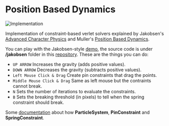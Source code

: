 # Position Based Dynamics

![Implementation](https://raw.githubusercontent.com/eulersson/pbd/master/jakobsen/image.png)

Implementation of constraint-based verlet solvers explained by Jakobsen's
[Advanced Character Physics](http://www.cs.cmu.edu/afs/cs/academic/class/15462-s13/www/lec_slides/Jakobsen.pdf)
and Muller's [Position Based Dynamics](http://matthias-mueller-fischer.ch/publications/posBasedDyn.pdf).

You can play with the Jakobsen-style [demo](https://eulersson.github.io/pbd), the source
code is under **/jakobsen** folder in this [repository](https://github.com/eulersson/pbd).
These are the things you can do:

* ``UP ARROW`` Increases the gravity (adds positive values).
* ``DOWN ARROW`` Decreases the gravity (subtracts positive values).
* ``Left Mouse Click & Drag`` Create pin constraints that drag the points.
* ``Middle Mouse Click & Drag`` Same as left mouse but the contraints cannot break.
* ``N`` Sets the number of iterations to evaluate the constraints.
* ``B`` Sets the breaking threshold (in pixels) to tell when the spring constraint should break.

Some [documentation](https://eulersson.github.io/pbd/out) about how
**ParticleSystem**, **PinConstraint** and **SpringConstraint**.
